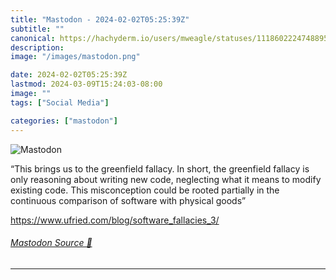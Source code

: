 ```yaml
---
title: "Mastodon - 2024-02-02T05:25:39Z"
subtitle: ""
canonical: https://hachyderm.io/users/mweagle/statuses/111860222474889557
description:
image: "/images/mastodon.png"

date: 2024-02-02T05:25:39Z
lastmod: 2024-03-09T15:24:03-08:00
image: ""
tags: ["Social Media"]

categories: ["mastodon"]
---
```

![Mastodon](/images/mastodon.png)

<p>“This brings us to the greenfield fallacy. In short, the greenfield fallacy is only reasoning about writing new code, neglecting what it means to modify existing code. This misconception could be rooted partially in the continuous comparison of software with physical goods”</p><p><a href="https://www.ufried.com/blog/software_fallacies_3/" target="_blank" rel="nofollow noopener noreferrer" translate="no"><span class="invisible">https://www.</span><span class="ellipsis">ufried.com/blog/software_falla</span><span class="invisible">cies_3/</span></a></p>


###### [Mastodon Source 🐘](https://hachyderm.io/@mweagle/111860222474889557)

___
